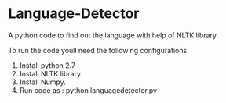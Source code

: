 # Language-Detector
A python code to find out the language with help of NLTK library.

To run the code youll need the following configurations.

1. Install python 2.7
2. Install NLTK library. 
3. Install Numpy.
4. Run code as : python languagedetector.py
